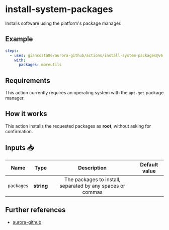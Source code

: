 # install-system-packages

Installs software using the platform's package manager.

## Example

```yaml
steps:
  - uses: giancosta86/aurora-github/actions/install-system-packages@v6
    with:
      packages: moreutils
```

## Requirements

This action currently requires an operating system with the `apt-get` package manager.

## How it works

This action installs the requested packages as **root**, without asking for confirmation.

## Inputs 📥

|    Name    |    Type    |                        Description                         | Default value |
| :--------: | :--------: | :--------------------------------------------------------: | :-----------: |
| `packages` | **string** | The packages to install, separated by any spaces or commas |               |

## Further references

- [aurora-github](../../README.md)
